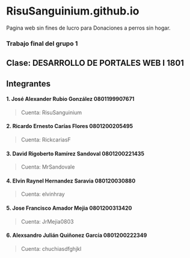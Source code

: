 # RisuSanguinium.github.io
Pagina web sin fines de lucro para Donaciones a perros sin hogar.
### Trabajo final del grupo 1
## Clase: DESARROLLO DE PORTALES WEB I 1801
## Integrantes
#### 1. José Alexander Rubio González 0801199907671
> Cuenta: RisuSanguinium
#### 2. Ricardo Ernesto Carías Flores 0801200205495
> Cuenta: RickcariasF
#### 3. David Rigoberto Ramírez Sandoval 0801200221435
> Cuenta: MrSandovale
#### 4. Elvin Raynel Hernandez Saravia 080120030880
> Cuenta: elvinhray
#### 5. Jose Francisco Amador Mejia 0801200313420
> Cuenta: JrMejia0803
#### 6. Alexsandro Julián Quiñonez García 0801200222349
> Cuenta: chuchiasdfghjkl
